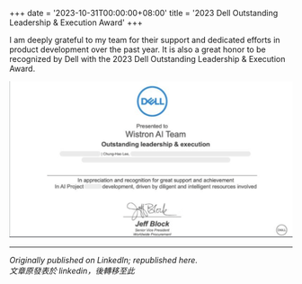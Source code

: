+++
date = '2023-10-31T00:00:00+08:00'
title = '2023 Dell Outstanding Leadership & Execution Award'
+++

I am deeply grateful to my team for their support and dedicated efforts in product development over the past year. It is also a great honor to be recognized by Dell with the 2023 Dell Outstanding Leadership & Execution Award.

![Award](pic.jpg)


---
*Originally published on LinkedIn; republished here.* <br>
*文章原發表於 linkedin，後轉移至此*

